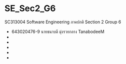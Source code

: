 # SE_Sec2_G6
SC313004 Software Engineering ภาคปกติ Section 2 Group 6
- 643020476-9	นายธนาบดี มุ่งรวยกลาง	TanabodeeM
- 
- 
- 
- 
- 
